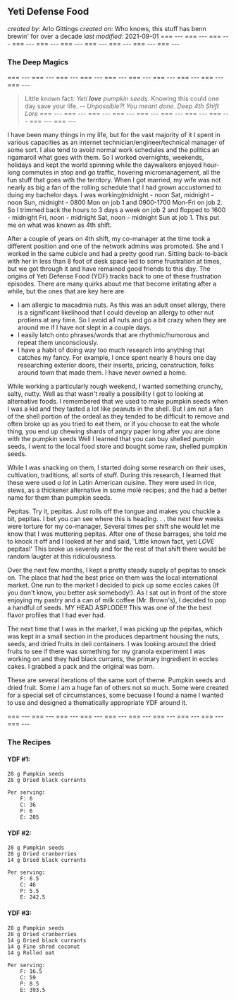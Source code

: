 ## Yeti Defense Food
_created by_: Arlo Gittings
_created on_: Who knows, this stuff has benn brewin' for over a decade
_last modified_: 2021-09-01
=== --- === --- === --- === --- === --- === --- === --- === --- === --- === --- 

### The Deep Magics
=== --- === --- === --- === --- === --- === --- === --- === --- === --- === --- 
> Little known fact: _Yeti **love** pumpkin seeds._ Knowing this could one day 
> save your life.
> _-- Unpossible?! You meant done. Deep 4th Shift Lore_
=== --- === --- === --- === --- === --- === --- === --- === --- === --- === --- 

I have been many things in my life, but for the vast majority of it I spent in
various capacities as an internet technician/engineer/technical manager of some
sort. I also tend to avoid normal work schedules and the politics an rigamaroll
what goes with them. So I worked overnights, weekends, holidays and kept the
world spinning while the daywalkers enjoyed hour-long commutes in stop and go
traffic, hovering micromanagement, all the fun stuff that goes with the 
territory. When I got married, my wife was not nearly as big a fan of the 
rolling schedule that I had grown accustomed to duing my bachelor days. I was
working(midnight - noon Sat, midnight - noon Sun, midnight - 0800 Mon on job 1
and 0900-1700 Mon-Fri on job 2. So I trimmed back the hours to 3 days a week on
job 2 and flopped to 1600 - midnight Fri, noon - midnight Sat, noon - midnight
Sun at job 1. This put me on what was known as 4th shift. 

After a couple of  years on 4th shift, my co-manager at the time took a 
different position and one of the network admins was promoted. She and I worked
in the same cubicle and had a pretty good run. Sitting back-to-back with her in 
less than 8 foot of desk space led to some frustration at times, but we got 
through it and have remained good friends to this day. The origins of Yeti
Defense Food (YDF) tracks back to one of these frustration episodes.
There are many quirks about me that become irritating after a while, but the 
ones that are key here are

- I am allergic to macadmia nuts. As this was an adult onset allergy, there is
a significant likelihood that I could develop an allergy to other nut protiens
at any time. So I avoid all nuts and go a bit crazy when they are around me if
I have not slept in a couple days.
- I easily latch onto phrases/words that are rhythmic/humorous and repeat them
unconsciously. 
- I have a habit of doing way too much research into anything that catches my
fancy. For example, I once spent nearly 8 hours one day researching exterior
doors, their inserts, pricing, construction, folks around town that made them.
I have never owned a home.

While working a particularly rough weekend, I wanted something crunchy, salty,
nutty. Well as that wasn't really a possibility I got to looking at alternative
foods. I remembered that we used to make pumpkin seeds when I was a kid and 
they tasted a lot like peanuts in the shell. But I am not a fan of the shell 
portion of the ordeal as they tended to be difficult to remove and often broke
up as you tried to eat them, or if you choose to eat the whole thing, you end 
up chewing shards of angry paper long after you are done with the pumpkin seeds
Well I learned that you can buy shelled pumpin seeds, I went to the local food
store and bought some raw, shelled pumpkin seeds. 

While I was snacking on them, I started doing some research on their uses, 
cultivation, traditions, all sorts of stuff. During this research, I learned 
that these were used _a lot_ in Latin American cuisine. They were used in rice,
stews, as a thickener alternative in some molè recipes; and the had a better
name for them than pumpkin seeds.

Pepitas. Try it, pepitas. Just rolls off the tongue and makes you chuckle a
bit, pepitas. I bet you can see where this is heading. . . the next few weeks
were torture for my co-manager, Several times per shift she would let me know
that I was muttering pepitas. After one of these barrages, she told me to knock
it off and I looked at her and said, 'Little known fact, yeti *LOVE* pepitas!'
This broke us severely and for the rest of that shift there would be random
laugter at this ridiculousness.

Over the next few months, I kept a pretty steady supply of pepitas to snack on.
The place that had the best price on them was the local international market. 
One run to the market I decided to pick up some eccles cakes (If you don't
know, you better ask somebody!). As I sat out in front of the store enjoying my
pastry and a can of milk coffee (Mr. Brown's), I decided to pop a handful of 
seeds. MY HEAD ASPLODE!! This was one of the the best flavor profiles that I 
had ever had.

The next time that I was in the market, I was picking up the pepitas, which was
kept in a small section in the produces department housing the nuts, seeds, and
dried fruits in deli containers. I was looking around the dried fruits to see 
if there was something for my granola experiment I was working on and they had
black currants, the primary ingredient in eccles cakes. I grabbed a pack and 
the original was born.

These are several iterations of the same sort of theme. Pumpkin seeds and dried
fruit. Some I am a huge fan of others not so much. Some were created for a 
special set of circumstances, some becuase I found a name I wanted to use and
designed a thematically appropriate YDF around it.

=== --- === --- === --- === --- === --- === --- === --- === --- === --- === --- 

### The Recipes

#### YDF #1:
    28 g Pumpkin seeds
    28 g Dried black currants
    
    Per serving:
        F: 6
        C: 36
        P: 6
        E: 205

#### YDF #2:
    28 g Pumpkin seeds
    28 g Dried cranberries
    14 g Dried black currants
    
    Per serving:
        F: 6.5
        C: 46
        P: 5.5
        E: 242.5

#### YDF #3:
    28 g Pumpkin seeds
    28 g Dried cranberries
    14 g Dried black currants
    14 g Fine shred coconut
    14 g Rolled oat
    
    Per serving:
        F: 16.5
        C: 59
        P: 8.5
        E: 393.5
